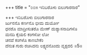 +++
title = "೦೦೫ ಇನಿಬರೊಳು ಬಿಲುಗಾರನಾರ"

+++
ಇನಿಬರೊಳು ಬಿಲುಗಾರನಾರ  
ರ್ಜುನನೊ ಕರ್ಣನೊ ಭೀಮ ದುರ್ಯೋ  
ಧನರೊ ಮಾದ್ರೀಸುತರೊ ಮೇಣ್ ದುಶ್ಯಾಸನಾದಿಗಳೊ  
ಮನದಿ ಕೈಯಲಿ ಕಂಗಳೋ ಲೋ  
ಚನವೆ ಕಂಗಳೊ ಕಾಣಬೇಕೆಂ  
ದೆನುತ ಗುರು ರಚಿಸಿದನು ಲಕ್ಷ್ಯವನೊಂದು ವೃಕ್ಷದಲಿ    ॥5॥